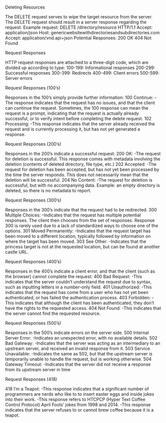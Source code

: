 Deleting Resources

The DELETE request serves to wipe the target resource from the server. 
The DELETE request should result in a server response regarding the request.
Example request: 
	DELETE /directory/resource HTTP/1.1
	Accept: application/json
	Host: genericwebsitewithdirectoriesandsubdirectories.com
	Accept: application/vnd.api+json
Potential Responses:
    200 OK
    404 Not Found




Request Responses

HTTP request responses are attached to a three-digit code, which are divided up according to type: 
100-199: Informational responses
200-299: Successful responses
300-399: Redirects
400-499: Client errors
500-599: Server errors


Request Responses (100’s)

Responses in the 100’s simply provide further information:
100 Continue: 
-The response indicates that the request has no issues, and that the client can continue the request. Sometimes, the 100 response can mean the request is a prompt, indicating that the request is actually already successful, or to verify intent before completing the delete request.
102 Processing:
-This response indicates that the server already received the request and is currently processing it, but has not yet generated a response.


Request Responses (200’s)

Responses in the 200’s indicate a successful request:
200 OK:
-The request for deletion is successful. This response comes with metadata involving the deletion (contents of deleted directory, file type, etc.)
202 Accepted:
-The request for deletion has been accepted, but has not yet been processed by the time the server responds. This does not necessarily mean that the deletion will be successful.
204 No Content:
-The request for deletion is successful, but with no accompanying data. Example: an empty directory is deleted, so there is no metadata to report.


Request Responses (300’s)

Responses in the 300’s indicate that the request had to be redirected. 
300 Multiple Choices: 
-Indicates that the request has multiple potential responses. The client then chooses from the set of responses. Response 300 is rarely used due to a lack of standardized ways to choose one of the options.
301 Moved Permanently:
-Indicates that the request target has been moved to a different location, typically followed by information on where the target has been moved.
303 See Other:
-Indicates that the princess target is not at the requested location, but can be found at another castle URL.


Request Responses (400’s)

Responses in the 400’s indicate a client error, and that the client (such as the browser) cannot complete the request:
400 Bad Request:
-This indicates that the server couldn’t understand the request due to syntax, such as inputting letters in a number-only field. 
401 Unauthorized:
-This indicates  that the request has come from a user who has not yet been authenticated, or has failed the authentication process.
403 Forbidden: 
-This indicates that although the client has been authenticated, they don’t have the rights to the requested access.
404 Not Found:
-This indicates that the server cannot find the requested resource.


Request Responses (500’s)

Responses in the 500’s indicate errors on the server side.
500 Internal Server Error:
-Indicates an unexpected error, with no available details.
502 Bad Gateway:
-Indicates that the server was acting as an intermediary to an upstream server, and received an invalid response from it.
503 Service Unavailable:
-Indicates the same as 502, but that the upstream server is temporarily unable to handle the request, but is working otherwise.
504 Gateway Timeout: 
-Indicates that the server did not receive a response from its upstream server in time


Request Responses (418)

418 I’m a Teapot:
	-This response indicates that a significant number of programmers are nerds who like to to insert easter eggs and inside jokes into their work. 
	-This response refers to HTCPCP (Hyper Text Coffee Control Protocol) April Fools’ jokes from 1998 and 2014.
	-This response indicates that the server refuses to or cannot brew coffee because it is a teapot. 
